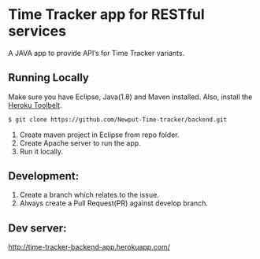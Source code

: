 # Time Tracker app for RESTful services

A JAVA app to provide API’s for Time Tracker variants.

## Running Locally

Make sure you have Eclipse, Java(1.8) and Maven installed. Also, install the [Heroku Toolbelt](https://toolbelt.heroku.com/).

```sh
$ git clone https://github.com/Newput-Time-tracker/backend.git
```

1. Create maven project in Eclipse from repo folder.
2. Create Apache server to run the app.
3. Run it locally.

## Development:
1. Create a branch which relates to the issue.
2. Always create a Pull Request(PR) against develop branch.

## Dev server:
http://time-tracker-backend-app.herokuapp.com/
